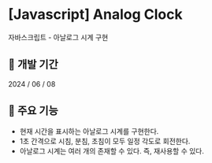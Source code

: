 # [Javascript] Analog Clock

자바스크립트 - 아날로그 시계 구현

## 📌 개발 기간

2024 / 06 / 08

## 📌 주요 기능

- 현재 시간을 표시하는 아날로그 시계를 구현한다.
- 1초 간격으로 시침, 분침, 초침이 모두 일정 각도로 회전한다.
- 아날로그 시계는 여러 개의 존재할 수 있다. 즉, 재사용할 수 있다.
